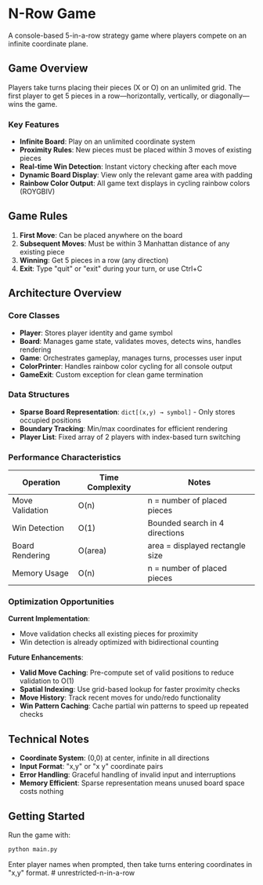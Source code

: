 # N-Row Game

A console-based 5-in-a-row strategy game where players compete on an infinite coordinate plane.

## Game Overview

Players take turns placing their pieces (X or O) on an unlimited grid. The first player to get 5 pieces in a row—horizontally, vertically, or diagonally—wins the game.

### Key Features
- **Infinite Board**: Play on an unlimited coordinate system
- **Proximity Rules**: New pieces must be placed within 3 moves of existing pieces
- **Real-time Win Detection**: Instant victory checking after each move
- **Dynamic Board Display**: View only the relevant game area with padding
- **Rainbow Color Output**: All game text displays in cycling rainbow colors (ROYGBIV)

## Game Rules

1. **First Move**: Can be placed anywhere on the board
2. **Subsequent Moves**: Must be within 3 Manhattan distance of any existing piece
3. **Winning**: Get 5 pieces in a row (any direction)
4. **Exit**: Type "quit" or "exit" during your turn, or use Ctrl+C

## Architecture Overview

### Core Classes
- **Player**: Stores player identity and game symbol
- **Board**: Manages game state, validates moves, detects wins, handles rendering
- **Game**: Orchestrates gameplay, manages turns, processes user input
- **ColorPrinter**: Handles rainbow color cycling for all console output
- **GameExit**: Custom exception for clean game termination

### Data Structures
- **Sparse Board Representation**: `dict[(x,y) → symbol]` - Only stores occupied positions
- **Boundary Tracking**: Min/max coordinates for efficient rendering
- **Player List**: Fixed array of 2 players with index-based turn switching

### Performance Characteristics

| Operation | Time Complexity | Notes |
|-----------|----------------|-------|
| Move Validation | O(n) | n = number of placed pieces |
| Win Detection | O(1) | Bounded search in 4 directions |
| Board Rendering | O(area) | area = displayed rectangle size |
| Memory Usage | O(n) | n = number of placed pieces |

### Optimization Opportunities

**Current Implementation**:
- Move validation checks all existing pieces for proximity
- Win detection is already optimized with bidirectional counting

**Future Enhancements**:
- **Valid Move Caching**: Pre-compute set of valid positions to reduce validation to O(1)
- **Spatial Indexing**: Use grid-based lookup for faster proximity checks
- **Move History**: Track recent moves for undo/redo functionality
- **Win Pattern Caching**: Cache partial win patterns to speed up repeated checks

## Technical Notes

- **Coordinate System**: (0,0) at center, infinite in all directions
- **Input Format**: "x,y" or "x y" coordinate pairs
- **Error Handling**: Graceful handling of invalid input and interruptions
- **Memory Efficient**: Sparse representation means unused board space costs nothing

## Getting Started

Run the game with:
```bash
python main.py
```

Enter player names when prompted, then take turns entering coordinates in "x,y" format. # unrestricted-n-in-a-row
